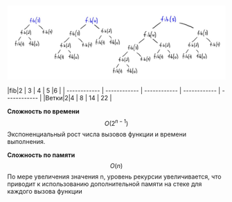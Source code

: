 ![](img/fb.jpg)

|fib|2 | 3  | 4  |  5 |6   |
| ------------ | ------------ | ------------ | ------------ | ------------ |
|Ветки|2|4   | 8  |  14 | 22  |


**Сложность по времени** $$O(2^{n-1})$$
Экспоненциальный рост числа вызовов функции и времени выполнения.

**Сложность по памяти** $$O(n)$$
По мере увеличения значения n, уровень рекурсии увеличивается, что приводит к использованию дополнительной памяти на стеке для каждого вызова функции